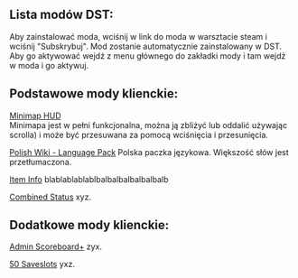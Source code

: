 ## Lista modów DST:

Aby zainstalować moda, wciśnij w link do moda w warsztacie steam i wciśnij "Subskrybuj". Mod zostanie automatycznie zainstalowany w DST. Aby go aktywować wejdź z menu głównego do zakładki mody i tam wejdź w moda i go aktywuj.

## Podstawowe mody klienckie:

[Minimap HUD](http://steamcommunity.com/sharedfiles/filedetails/?id=345692228)  
Minimapa jest w pełni funkcjonalna, można ją zbliżyć lub oddalić używając scrolla) i może być przesuwana za pomocą wciśnięcia i przesunięcia.

[Polish Wiki - Language Pack](https://steamcommunity.com/sharedfiles/filedetails/?id=763014862)
Polska paczka językowa. Większość słów jest przetłumaczona.

[Item Info](https://steamcommunity.com/sharedfiles/filedetails/?id=1901927445&searchtext=item+info)
blablablablablbalbalbalbalbalbalb

[Combined Status](https://steamcommunity.com/sharedfiles/filedetails/?id=376333686)
xyz.

## Dodatkowe mody klienckie:

[Admin Scoreboard+](https://steamcommunity.com/sharedfiles/filedetails/?id=1290774114)
zyx.

[50 Saveslots](https://steamcommunity.com/sharedfiles/filedetails/?id=369845558)
yxz.